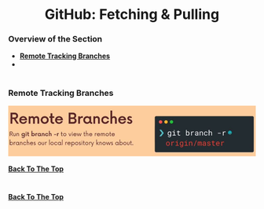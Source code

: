 <h1 align="center">GitHub: Fetching & Pulling</h1>

### Overview of the Section
* **[Remote Tracking Branches](#remote-branche)**
* **[](#remote-branche)**

#

### <a name="remote-branches">Remote Tracking Branches</a>

![Remote Branche](https://github.com/tsokac2/-_-_Git_and_GitHub_CheatSheet/blob/main/src/55.JPG)

**[Back To The Top](#Overview-of-the-Section)**
#


**[Back To The Top](#Overview-of-the-Section)**
#



